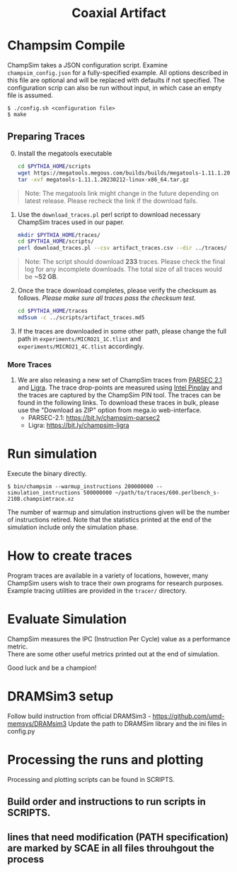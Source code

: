<p align="center">
  <h1 align="center"> Coaxial Artifact </h1>
</p>

# Champsim Compile

ChampSim takes a JSON configuration script. Examine `champsim_config.json` for a fully-specified example. All options described in this file are optional and will be replaced with defaults if not specified. The configuration scrip can also be run without input, in which case an empty file is assumed.
```
$ ./config.sh <configuration file>
$ make
```

## Preparing Traces
0. Install the megatools executable

    ```bash
    cd $PYTHIA_HOME/scripts
    wget https://megatools.megous.com/builds/builds/megatools-1.11.1.20230212-linux-x86_64.tar.gz
    tar -xvf megatools-1.11.1.20230212-linux-x86_64.tar.gz 
    ```
> Note: The megatools link might change in the future depending on latest release. Please recheck the link if the download fails.

1. Use the `download_traces.pl` perl script to download necessary ChampSim traces used in our paper.

    ```bash
    mkdir $PYTHIA_HOME/traces/
    cd $PYTHIA_HOME/scripts/
    perl download_traces.pl --csv artifact_traces.csv --dir ../traces/
    ```
> Note: The script should download **233** traces. Please check the final log for any incomplete downloads. The total size of all traces would be **~52 GB**.

2. Once the trace download completes, please verify the checksum as follows. _Please make sure all traces pass the checksum test._

    ```bash
    cd $PYTHIA_HOME/traces
    md5sum -c ../scripts/artifact_traces.md5
    ```

3. If the traces are downloaded in some other path, please change the full path in `experiments/MICRO21_1C.tlist` and `experiments/MICRO21_4C.tlist` accordingly.

### More Traces
1. We are also releasing a new set of ChampSim traces from [PARSEC 2.1](https://parsec.cs.princeton.edu) and [Ligra](https://github.com/jshun/ligra). The trace drop-points are measured using [Intel Pinplay](https://software.intel.com/content/www/us/en/develop/articles/program-recordreplay-toolkit.html) and the traces are captured by the ChampSim PIN tool. The traces can be found in the following links. To download these traces in bulk, please use the "Download as ZIP" option from mega.io web-interface.
      * PARSEC-2.1: https://bit.ly/champsim-parsec2
      * Ligra: https://bit.ly/champsim-ligra


# Run simulation

Execute the binary directly.
```
$ bin/champsim --warmup_instructions 200000000 --simulation_instructions 500000000 ~/path/to/traces/600.perlbench_s-210B.champsimtrace.xz
```

The number of warmup and simulation instructions given will be the number of instructions retired. Note that the statistics printed at the end of the simulation include only the simulation phase.

# How to create traces

Program traces are available in a variety of locations, however, many ChampSim users wish to trace their own programs for research purposes.
Example tracing utilities are provided in the `tracer/` directory.

# Evaluate Simulation

ChampSim measures the IPC (Instruction Per Cycle) value as a performance metric. <br>
There are some other useful metrics printed out at the end of simulation. <br>

Good luck and be a champion! <br>

# DRAMSim3 setup

Follow build instruction from official DRAMSim3 - https://github.com/umd-memsys/DRAMsim3
Update the path to DRAMSim library and the ini files in config.py

# Processing the runs and plotting

Processing and plotting scripts can be found in SCRIPTS. 
## Build order and instructions to run scripts in SCRIPTS.
## lines that need modification (PATH specification) are marked by SCAE in all files throuhgout the process 
